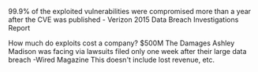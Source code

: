 99.9% of the exploited vulnerabilities were compromised more than a year after the CVE was published - Verizon 2015 Data Breach Investigations Report

How much do exploits cost a company?
  $500M
    The Damages Ashley Madison was facing via lawsuits filed only one week after their large data breach -Wired Magazine
      This doesn't include lost revenue, etc.